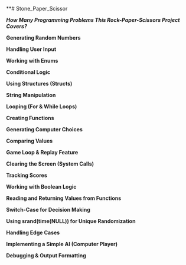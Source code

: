 **# Stone_Paper_Scissor

**_How Many Programming Problems This Rock-Paper-Scissors Project Covers?_**

**Generating Random Numbers**

**Handling User Input**

**Working with Enums**

**Conditional Logic**

**Using Structures (Structs)**

**String Manipulation**

**Looping (For & While Loops)**

**Creating Functions**

**Generating Computer Choices**

**Comparing Values**

**Game Loop & Replay Feature**

**Clearing the Screen (System Calls)**

**Tracking Scores**

**Working with Boolean Logic**

**Reading and Returning Values from Functions**

**Switch-Case for Decision Making**

**Using srand(time(NULL)) for Unique Randomization**

**Handling Edge Cases**

**Implementing a Simple AI (Computer Player)**

**Debugging & Output Formatting**
